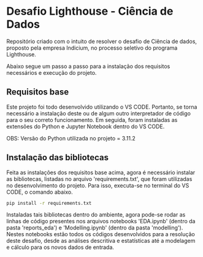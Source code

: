 # Desafio Lighthouse - Ciência de Dados

Repositório criado com o intuito de resolver o desafio de Ciência de dados, proposto pela empresa Indicium, no processo seletivo do programa Lighthouse.

Abaixo segue um passo a passo para a instalação dos requisitos necessários e execução do projeto.

## Requisitos base

Este projeto foi todo desenvolvido utilizando o VS CODE. Portanto, se torna necessário a instalação deste ou de algum outro interpretador de código para o seu correto funcionamento. Em seguida, foram instaladas as extensões do Python e Jupyter Notebook dentro do VS CODE.

OBS: Versão do Python utilizada no projeto = 3.11.2

## Instalação das bibliotecas

Feita as instalações dos requisitos base acima, agora é necessário instalar as bibliotecas, listadas no arquivo 'requirements.txt', que foram utilizadas no desenvolvimento do projeto. Para isso, executa-se no terminal do VS CODE, o comando abaixo.

```bash
pip install -r requirements.txt
```

Instaladas tais bibliotecas dentro do ambiente, agora pode-se rodar as linhas de código presentes nos arquivos notebooks 'EDA.ipynb' (dentro da pasta 'reports_eda') e 'Modelling.ipynb' (dentro da pasta 'modelling'). Nestes notebooks estão todos os códigos desenvolvidos para a resolução deste desafio, desde as análises descritiva e estatísticas até a modelagem e cálculo para os novos dados de entrada.